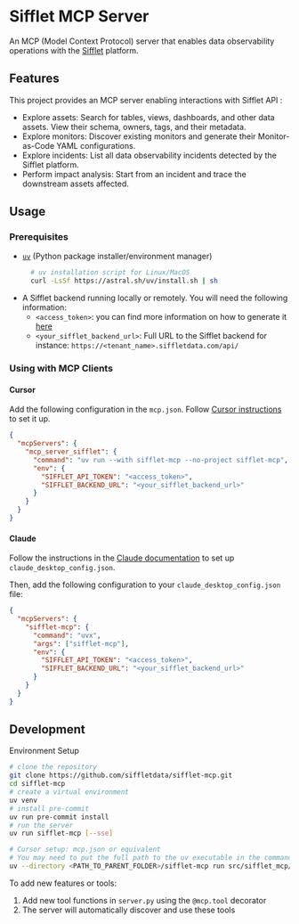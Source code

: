 # Sifflet MCP Server

An MCP (Model Context Protocol) server that enables data observability operations with the [Sifflet](https://www.siffletdata.com/) platform.

## Features

This project provides an MCP server enabling interactions with Sifflet API :

- Explore assets: Search for tables, views, dashboards, and other data assets. View their schema, owners, tags, and their metadata.
- Explore monitors: Discover existing monitors and generate their Monitor-as-Code YAML configurations.
- Explore incidents: List all data observability incidents detected by the Sifflet platform.
- Perform impact analysis: Start from an incident and trace the downstream assets affected.


## Usage
### Prerequisites

- [`uv`](https://docs.astral.sh/uv/) (Python package installer/environment manager)
  ```bash
    # uv installation script for Linux/MacOS
    curl -LsSf https://astral.sh/uv/install.sh | sh
  ```
- A Sifflet backend running locally or remotely. You will need the following information:
  - `<access_token>`: you can find more information on how to generate it [here](https://docs.siffletdata.com/docs/generate-an-api-token)
  - `<your_sifflet_backend_url>`: Full URL to the Sifflet backend for instance: `https://<tenant_name>.siffletdata.com/api/`



### Using with MCP Clients

#### Cursor

Add the following configuration in the `mcp.json`. Follow [Cursor instructions](https://docs.cursor.com/context/model-context-protocol#configuring-mcp-servers) to set it up.

```json
{
  "mcpServers": {
    "mcp_server_sifflet": {
      "command": "uv run --with sifflet-mcp --no-project sifflet-mcp",
      "env": {
        "SIFFLET_API_TOKEN": "<access_token>",
        "SIFFLET_BACKEND_URL": "<your_sifflet_backend_url>"
      }
    }
  }
}
```

#### Claude

Follow the instructions in the [Claude documentation](https://modelcontextprotocol.io/quickstart/user#2-add-the-filesystem-mcp-server) to set up `claude_desktop_config.json`.

Then, add the following configuration to your `claude_desktop_config.json` file:

```json
{
  "mcpServers": {
    "sifflet-mcp": {
      "command": "uvx",
      "args": ["sifflet-mcp"],
      "env": {
        "SIFFLET_API_TOKEN": "<access_token>",
        "SIFFLET_BACKEND_URL": "<your_sifflet_backend_url>"
      }
    }
  }
}


```

## Development

Environment Setup
```bash
# clone the repository
git clone https://github.com/siffletdata/sifflet-mcp.git
cd sifflet-mcp
# create a virtual environment
uv venv
# install pre-commit
uv run pre-commit install
# run the server
uv run sifflet-mcp [--sse]

# Cursor setup: mcp.json or equivalent 
# You may need to put the full path to the uv executable in the command field. You can get this by running `which uv` on MacOS/Linux or `where uv` on Windows.
uv --directory <PATH_TO_PARENT_FOLDER>/sifflet-mcp run src/sifflet_mcp/server.py
```

To add new features or tools:

1. Add new tool functions in `server.py` using the `@mcp.tool` decorator
2. The server will automatically discover and use these tools
